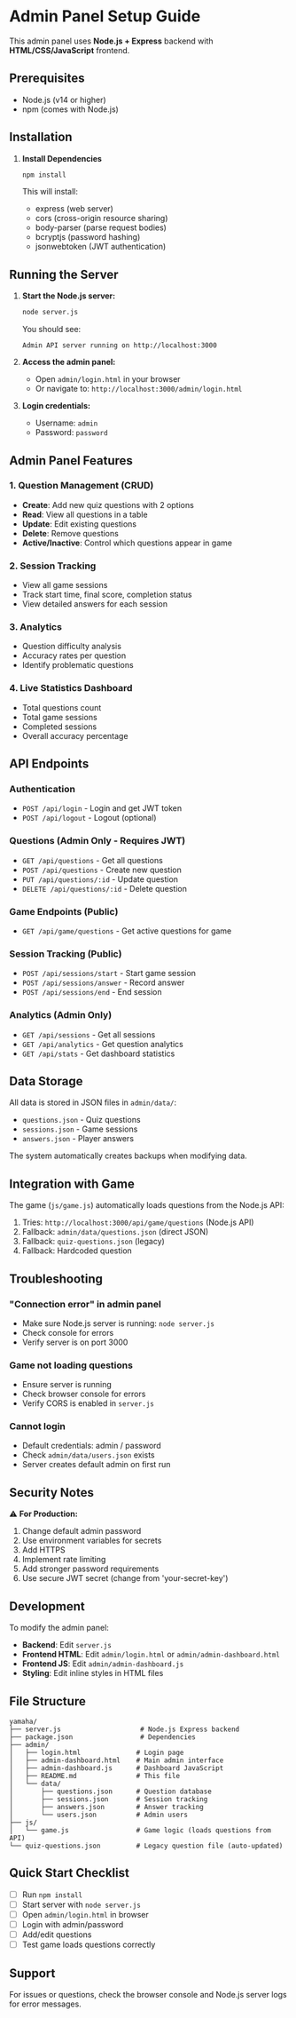 # Admin Panel Setup Guide

This admin panel uses **Node.js + Express** backend with **HTML/CSS/JavaScript** frontend.

## Prerequisites

- Node.js (v14 or higher)
- npm (comes with Node.js)

## Installation

1. **Install Dependencies**

   ```bash
   npm install
   ```

   This will install:

   - express (web server)
   - cors (cross-origin resource sharing)
   - body-parser (parse request bodies)
   - bcryptjs (password hashing)
   - jsonwebtoken (JWT authentication)

## Running the Server

1. **Start the Node.js server:**

   ```bash
   node server.js
   ```

   You should see:

   ```
   Admin API server running on http://localhost:3000
   ```

2. **Access the admin panel:**

   - Open `admin/login.html` in your browser
   - Or navigate to: `http://localhost:3000/admin/login.html`

3. **Login credentials:**
   - Username: `admin`
   - Password: `password`

## Admin Panel Features

### 1. Question Management (CRUD)

- **Create**: Add new quiz questions with 2 options
- **Read**: View all questions in a table
- **Update**: Edit existing questions
- **Delete**: Remove questions
- **Active/Inactive**: Control which questions appear in game

### 2. Session Tracking

- View all game sessions
- Track start time, final score, completion status
- View detailed answers for each session

### 3. Analytics

- Question difficulty analysis
- Accuracy rates per question
- Identify problematic questions

### 4. Live Statistics Dashboard

- Total questions count
- Total game sessions
- Completed sessions
- Overall accuracy percentage

## API Endpoints

### Authentication

- `POST /api/login` - Login and get JWT token
- `POST /api/logout` - Logout (optional)

### Questions (Admin Only - Requires JWT)

- `GET /api/questions` - Get all questions
- `POST /api/questions` - Create new question
- `PUT /api/questions/:id` - Update question
- `DELETE /api/questions/:id` - Delete question

### Game Endpoints (Public)

- `GET /api/game/questions` - Get active questions for game

### Session Tracking (Public)

- `POST /api/sessions/start` - Start game session
- `POST /api/sessions/answer` - Record answer
- `POST /api/sessions/end` - End session

### Analytics (Admin Only)

- `GET /api/sessions` - Get all sessions
- `GET /api/analytics` - Get question analytics
- `GET /api/stats` - Get dashboard statistics

## Data Storage

All data is stored in JSON files in `admin/data/`:

- `questions.json` - Quiz questions
- `sessions.json` - Game sessions
- `answers.json` - Player answers

The system automatically creates backups when modifying data.

## Integration with Game

The game (`js/game.js`) automatically loads questions from the Node.js API:

1. Tries: `http://localhost:3000/api/game/questions` (Node.js API)
2. Fallback: `admin/data/questions.json` (direct JSON)
3. Fallback: `quiz-questions.json` (legacy)
4. Fallback: Hardcoded question

## Troubleshooting

### "Connection error" in admin panel

- Make sure Node.js server is running: `node server.js`
- Check console for errors
- Verify server is on port 3000

### Game not loading questions

- Ensure server is running
- Check browser console for errors
- Verify CORS is enabled in `server.js`

### Cannot login

- Default credentials: admin / password
- Check `admin/data/users.json` exists
- Server creates default admin on first run

## Security Notes

⚠️ **For Production:**

1. Change default admin password
2. Use environment variables for secrets
3. Add HTTPS
4. Implement rate limiting
5. Add stronger password requirements
6. Use secure JWT secret (change from 'your-secret-key')

## Development

To modify the admin panel:

- **Backend**: Edit `server.js`
- **Frontend HTML**: Edit `admin/login.html` or `admin/admin-dashboard.html`
- **Frontend JS**: Edit `admin/admin-dashboard.js`
- **Styling**: Edit inline styles in HTML files

## File Structure

```
yamaha/
├── server.js                    # Node.js Express backend
├── package.json                 # Dependencies
├── admin/
│   ├── login.html              # Login page
│   ├── admin-dashboard.html    # Main admin interface
│   ├── admin-dashboard.js      # Dashboard JavaScript
│   ├── README.md               # This file
│   └── data/
│       ├── questions.json      # Question database
│       ├── sessions.json       # Session tracking
│       ├── answers.json        # Answer tracking
│       └── users.json          # Admin users
├── js/
│   └── game.js                 # Game logic (loads questions from API)
└── quiz-questions.json         # Legacy question file (auto-updated)
```

## Quick Start Checklist

- [ ] Run `npm install`
- [ ] Start server with `node server.js`
- [ ] Open `admin/login.html` in browser
- [ ] Login with admin/password
- [ ] Add/edit questions
- [ ] Test game loads questions correctly

## Support

For issues or questions, check the browser console and Node.js server logs for error messages.
